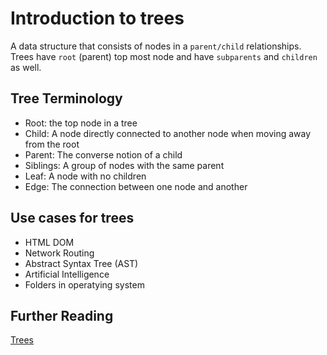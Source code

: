 # Introduction to trees

A data structure that consists of nodes in a `parent/child` relationships.
Trees have `root` (parent) top most node and have `subparents` and `children` as well.

## Tree Terminology

- Root: the top node in a tree
- Child: A node directly connected to another node when moving away from the root
- Parent: The converse notion of a child
- Siblings: A group of nodes with the same parent
- Leaf: A node with no children
- Edge: The connection between one node and another

## Use cases for trees

- HTML DOM
- Network Routing
- Abstract Syntax Tree (AST)
- Artificial Intelligence
- Folders in operatying system

## Further Reading

[Trees](<https://en.wikipedia.org/wiki/Tree_(data_structure)>)
